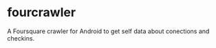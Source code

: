 fourcrawler
===========

A Foursquare crawler for Android to get self data about conections and checkins.
